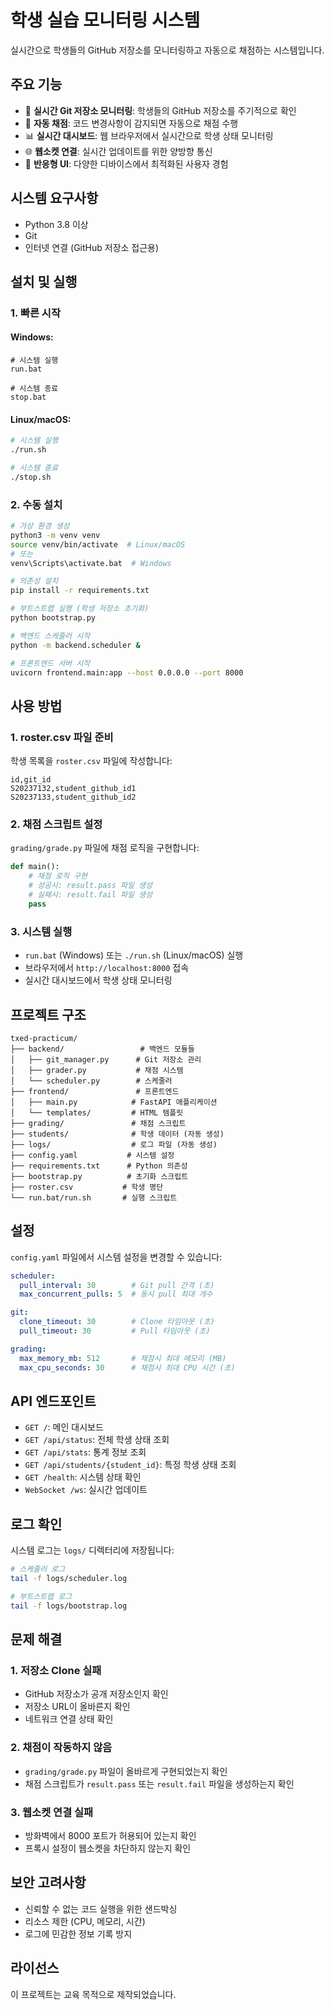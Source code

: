 # 학생 실습 모니터링 시스템

실시간으로 학생들의 GitHub 저장소를 모니터링하고 자동으로 채점하는 시스템입니다.

## 주요 기능

- 🔄 **실시간 Git 저장소 모니터링**: 학생들의 GitHub 저장소를 주기적으로 확인
- 🤖 **자동 채점**: 코드 변경사항이 감지되면 자동으로 채점 수행
- 📊 **실시간 대시보드**: 웹 브라우저에서 실시간으로 학생 상태 모니터링
- 🌐 **웹소켓 연결**: 실시간 업데이트를 위한 양방향 통신
- 📱 **반응형 UI**: 다양한 디바이스에서 최적화된 사용자 경험

## 시스템 요구사항

- Python 3.8 이상
- Git
- 인터넷 연결 (GitHub 저장소 접근용)

## 설치 및 실행

### 1. 빠른 시작

#### Windows:
```batch
# 시스템 실행
run.bat

# 시스템 종료
stop.bat
```

#### Linux/macOS:
```bash
# 시스템 실행
./run.sh

# 시스템 종료
./stop.sh
```

### 2. 수동 설치

```bash
# 가상 환경 생성
python3 -m venv venv
source venv/bin/activate  # Linux/macOS
# 또는
venv\Scripts\activate.bat  # Windows

# 의존성 설치
pip install -r requirements.txt

# 부트스트랩 실행 (학생 저장소 초기화)
python bootstrap.py

# 백엔드 스케줄러 시작
python -m backend.scheduler &

# 프론트엔드 서버 시작
uvicorn frontend.main:app --host 0.0.0.0 --port 8000
```

## 사용 방법

### 1. roster.csv 파일 준비

학생 목록을 `roster.csv` 파일에 작성합니다:

```csv
id,git_id
S20237132,student_github_id1
S20237133,student_github_id2
```

### 2. 채점 스크립트 설정

`grading/grade.py` 파일에 채점 로직을 구현합니다:

```python
def main():
    # 채점 로직 구현
    # 성공시: result.pass 파일 생성
    # 실패시: result.fail 파일 생성
    pass
```

### 3. 시스템 실행

- `run.bat` (Windows) 또는 `./run.sh` (Linux/macOS) 실행
- 브라우저에서 `http://localhost:8000` 접속
- 실시간 대시보드에서 학생 상태 모니터링

## 프로젝트 구조

```
txed-practicum/
├── backend/                 # 백엔드 모듈들
│   ├── git_manager.py      # Git 저장소 관리
│   ├── grader.py           # 채점 시스템
│   └── scheduler.py        # 스케줄러
├── frontend/               # 프론트엔드
│   ├── main.py            # FastAPI 애플리케이션
│   └── templates/         # HTML 템플릿
├── grading/               # 채점 스크립트
├── students/              # 학생 데이터 (자동 생성)
├── logs/                  # 로그 파일 (자동 생성)
├── config.yaml           # 시스템 설정
├── requirements.txt      # Python 의존성
├── bootstrap.py          # 초기화 스크립트
├── roster.csv           # 학생 명단
└── run.bat/run.sh       # 실행 스크립트
```

## 설정

`config.yaml` 파일에서 시스템 설정을 변경할 수 있습니다:

```yaml
scheduler:
  pull_interval: 30        # Git pull 간격 (초)
  max_concurrent_pulls: 5  # 동시 pull 최대 개수

git:
  clone_timeout: 30        # Clone 타임아웃 (초)
  pull_timeout: 30         # Pull 타임아웃 (초)

grading:
  max_memory_mb: 512       # 채점시 최대 메모리 (MB)
  max_cpu_seconds: 30      # 채점시 최대 CPU 시간 (초)
```

## API 엔드포인트

- `GET /`: 메인 대시보드
- `GET /api/status`: 전체 학생 상태 조회
- `GET /api/stats`: 통계 정보 조회
- `GET /api/students/{student_id}`: 특정 학생 상태 조회
- `GET /health`: 시스템 상태 확인
- `WebSocket /ws`: 실시간 업데이트

## 로그 확인

시스템 로그는 `logs/` 디렉터리에 저장됩니다:

```bash
# 스케줄러 로그
tail -f logs/scheduler.log

# 부트스트랩 로그
tail -f logs/bootstrap.log
```

## 문제 해결

### 1. 저장소 Clone 실패
- GitHub 저장소가 공개 저장소인지 확인
- 저장소 URL이 올바른지 확인
- 네트워크 연결 상태 확인

### 2. 채점이 작동하지 않음
- `grading/grade.py` 파일이 올바르게 구현되었는지 확인
- 채점 스크립트가 `result.pass` 또는 `result.fail` 파일을 생성하는지 확인

### 3. 웹소켓 연결 실패
- 방화벽에서 8000 포트가 허용되어 있는지 확인
- 프록시 설정이 웹소켓을 차단하지 않는지 확인

## 보안 고려사항

- 신뢰할 수 없는 코드 실행을 위한 샌드박싱
- 리소스 제한 (CPU, 메모리, 시간)
- 로그에 민감한 정보 기록 방지

## 라이선스

이 프로젝트는 교육 목적으로 제작되었습니다.